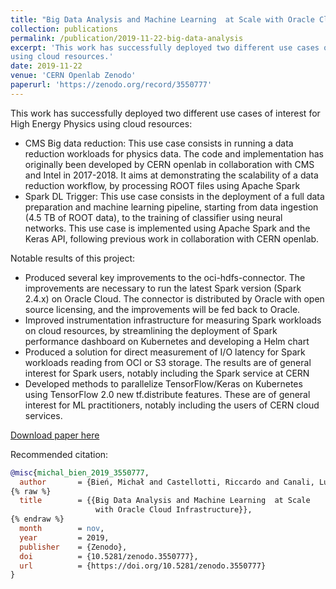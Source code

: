 ```yaml
---
title: "Big Data Analysis and Machine Learning  at Scale with Oracle Cloud Infrastructure"
collection: publications
permalink: /publication/2019-11-22-big-data-analysis
excerpt: 'This work has successfully deployed two different use cases of interest for High Energy Physics 
using cloud resources.'
date: 2019-11-22
venue: 'CERN Openlab Zenodo'
paperurl: 'https://zenodo.org/record/3550777'
---
```

This work has successfully deployed two different use cases of interest for High Energy Physics using cloud resources:

* CMS Big data reduction: This use case consists in running a data reduction workloads for physics data. The code and implementation has originally been developed by CERN openlab in collaboration with CMS and Intel in 2017-2018. It aims at demonstrating the scalability of a data reduction workflow, by processing ROOT files using Apache Spark
* Spark DL Trigger: This use case consists in the deployment of a full data preparation and machine learning pipeline, starting from data ingestion (4.5 TB of ROOT data), to the training of classifier using neural networks. This use case is implemented using Apache Spark and the Keras API, following previous work in collaboration with CERN openlab.

Notable results of this project:

* Produced several key improvements to the oci-hdfs-connector. The improvements are necessary to run the latest Spark version (Spark 2.4.x) on Oracle Cloud. The connector is distributed by Oracle with open source licensing, and the improvements will be fed back to Oracle.
* Improved instrumentation infrastructure for measuring Spark workloads on cloud resources, by streamlining the deployment of Spark performance dashboard on Kubernetes and developing a Helm chart
* Produced a solution for direct measurement of I/O latency for Spark workloads reading from OCI or S3 storage. The results are of general interest for Spark users, notably including the Spark service at CERN
* Developed methods to parallelize TensorFlow/Keras on Kubernetes using TensorFlow 2.0 new tf.distribute features. These are of general interest for ML practitioners, notably including the users of CERN cloud services.

[Download paper here](https://zenodo.org/record/3550777/files/Report_Michal_Bien.pdf?download=1)

Recommended citation:

```bibtex
@misc{michal_bien_2019_3550777,
  author       = {Bień, Michał and Castellotti, Riccardo and Canali, Luca},
{% raw %}
  title        = {{Big Data Analysis and Machine Learning  at Scale 
                   with Oracle Cloud Infrastructure}},
{% endraw %}
  month        = nov,
  year         = 2019,
  publisher    = {Zenodo},
  doi          = {10.5281/zenodo.3550777},
  url          = {https://doi.org/10.5281/zenodo.3550777}
}
```
